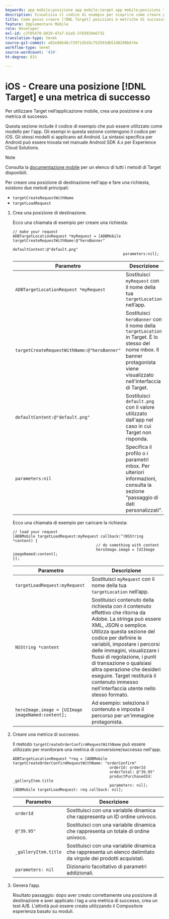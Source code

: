 ```yaml
---
keywords: app mobile;posizione app mobile;target app mobile;posizioni target mobile;metriche di successo app mobile
description: Visualizza il codice di esempio per scoprire come creare posizioni e metriche di successo nelle app iOS in modo da poter utilizzare Adobe [!DNL Target] per personalizzare e ottimizzare l'app.
title: Come posso creare [!DNL Target] posizioni e metriche di successo in un'app iOS?
feature: Implementare Mobile
role: Developer
exl-id: c2f05478-b019-47a7-b1a5-3783929e6732
translation-type: tm+mt
source-git-commit: a92e88b46c72971d5d3c752593d651d8290b674e
workflow-type: tm+mt
source-wordcount: '419'
ht-degree: 81%

---
```


# iOS - Creare una posizione [!DNL Target] e una metrica di successo

Per utilizzare Target nell’applicazione mobile, crea una posizione e una metrica di successo.

Questa sezione include il codice di esempio che può essere utilizzato come modello per l&#39;app. Gli esempi in questa sezione contengono il codice per iOS. Gli stessi modelli si applicano ad Android. La sintassi specifica per Android può essere trovata nel manuale [](https://experienceleague.adobe.com/docs/mobile-services/android/target-android/target-main.html)Android SDK 4.x per Experience Cloud Solutions.

>[!NOTE]
>
>Consulta la [documentazione mobile](https://experienceleague.adobe.com/docs/mobile-services/ios/target-ios/c-target-methods.html) per un elenco di tutti i metodi di Target disponibili.

Per creare una posizione di destinazione nell&#39;app e fare una richiesta, esistono due metodi principali:

* `targetCreateRequestWithName`
* `targetLoadRequest`

1. Crea una posizione di destinazione.

   Ecco una chiamata di esempio per creare una richiesta:

   ```
   // make your request 
   ADBTargetLocationRequest *myRequest = [ADBMobile targetCreateRequestWithName:@"heroBanner" 
                                                    defaultContent:@"default.png" 
                                                    parameters:nil];
   ```

   | Parametro | Descrizione |
   |---|---|
   | `ADBTargetLocationRequest *myRequest` | Sostituisci `myRequest` con il nome della tua `targetLocation` nell’app. |
   | `targetCreateRequestWithName:@"heroBanner"` | Sostituisci `heroBanner` con il nome della `targetLocation` in Target. È lo stesso del nome mbox. Il banner protagonista viene visualizzato nell&#39;interfaccia di Target. |
   | `defaultContent:@"default.png"` | Sostituisci `default.png` con il valore utilizzato dall&#39;app nel caso in cui Target non risponda. |
   | `parameters:nil` | Specifica il profilo o i parametri mbox. Per ulteriori informazioni, consulta la sezione “passaggio di dati personalizzati”. |

   Ecco una chiamata di esempio per caricare la richiesta:

   ```
   // load your request 
   [ADBMobile targetLoadRequest:myRequest callback:^(NSString *content) { 
                                        // do something with content 
                                        heroImage.image = [UIImage imageNamed:content]; 
   }];
   ```

   | Parametro | Descrizione |
   |---|---|
   | `targetLoadRequest:myRequest` | Sostituisci `myRequest` con il nome della tua `targetLocation` nell’app. |
   | `NSString *content` | Sostituisci contenuto della richiesta con il contenuto effettivo che ritorna da Adobe. La stringa può essere XML, JSON o semplice. Utilizza questa sezione del codice per definire le variabili, impostare i percorsi delle immagini, visualizzare i flussi di regolazione, i punti di transazione o qualsiasi altra operazione che desideri eseguire. Target restituirà il contenuto immesso nell&#39;interfaccia utente nello stesso formato. |
   | `heroImage.image = [UIImage imageNamed:content];` | Ad esempio: seleziona il contenuto e imposta il percorso per un&#39;immagine protagonista. |

1. Creare una metrica di successo.

   Il metodo `targetCreateOrderConfirmRequestWithName` può essere utilizzato per monitorare una metrica di conversione/successo nell&#39;app.

   ```
   ADBTargetLocationRequest *req = [ADBMobile targetCreateOrderConfirmRequestWithName: "orderConfirm" 
                                              orderId: orderId 
                                              orderTotal: @"39.95" 
                                              productPurchasedId: _galleryItem.title 
                                              parameters: nil]; 
   [ADBMobile targetLoadRequest: req callback: nil];
   ```

   | Parametro | Descrizione |
   |---|---|
   | `orderId` | Sostituisci con una variabile dinamica che rappresenta un ID ordine univoco. |
   | `@"39.95"` | Sostituisci con una variabile dinamica che rappresenta un totale di ordine univoco. |
   | `_galleryItem.title` | Sostituisci con una variabile dinamica che rappresenta un elenco delimitato da virgole dei prodotti acquistati. |
   | `parameters: nil` | Dizionario facoltativo di parametri addizionali. |

1. Genera l’app.

   Risultato passaggio: dopo aver creato correttamente una posizione di destinazione e aver applicato i tag a una metrica di successo, crea un test A/B. L&#39;attività può essere creata utilizzando il Compositore esperienza basato su moduli.

